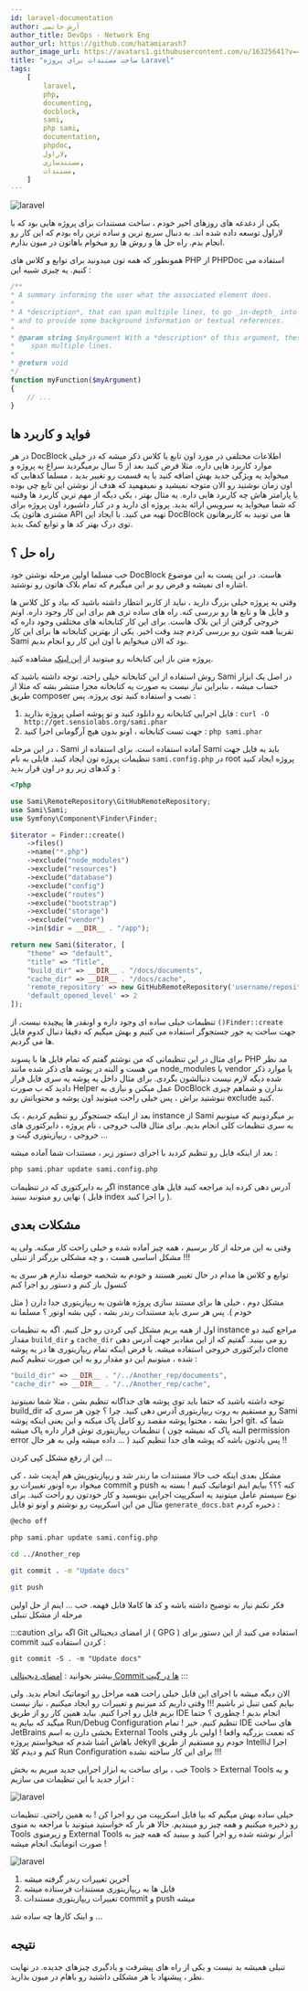 ```yaml
---
id: laravel-documentation
author: آرش حاتمی
author_title: DevOps - Network Eng
author_url: https://github.com/hatamiarash7
author_image_url: https://avatars1.githubusercontent.com/u/16325641?v=4
title: "ساخت مستندات برای پروژه Laravel"
tags:
    [
        laravel,
        php,
        documenting,
        docblock,
        sami,
        php sami,
        documentation,
        phpdoc,
        لاراول,
        مستندسازی,
        مستندات,
    ]
---
```


![laravel](/img/blog/39.png)

یکی از دغدغه های روزهای اخیر خودم ، ساخت مستندات برای پروژه هایی بود که با لاراول توسعه داده شده اند. به دنبال سریع ترین و ساده ترین راه بودم که این کار رو انجام بدم. راه حل ها و روش ها رو میخوام باهاتون در میون بذارم.

<!--truncate-->

همونطور که همه تون میدونید برای توابع و کلاس های PHP از PHPDoc استفاده می کنیم. یه چیزی شبیه این :

```php
/**
* A summary informing the user what the associated element does.
*
* A *description*, that can span multiple lines, to go _in-depth_ into the details of this element
* and to provide some background information or textual references.
*
* @param string $myArgument With a *description* of this argument, these may also
*    span multiple lines.
*
* @return void
*/
function myFunction($myArgument)
{
    // ...
}
```

## فواید و کاربرد ها

در هر DocBlock اطلاعات مختلفی در مورد اون تابع یا کلاس ذکر میشه که در خیلی موارد کاربرد هایی داره. مثلا فرض کنید بعد از 5 سال برمیگردید سراغ یه پروژه و میخواید یه ویژگی جدید بهش اضافه کنید یا یه قسمت رو تغییر بدید ، مسلما کدهایی که اون زمان نوشتید رو الان متوجه نمیشید و نمیفهمید که هدف از نوشتن این تابع چی بوده یا پارامتر هاش چه کاربرد هایی داره. یه مثال بهتر ، یکی دیگه از مهم ترین کاربرد ها وقتیه که شما میخواید یه سرویس ارائه بدید. پروژه ای دارید و در کنار داشبورد اون پروژه برای مشتری هاتون یک API تهیه می کنید. با ایجاد این DocBlock ها می تونید به کاربرهاتون توی درک بهتر کد ها و توابع کمک بدید.

## راه حل ؟

خب مسلما اولین مرحله نوشتن خود DocBlock هاست. در این پست به این موضوع اشاره ای نمیشه و فرض رو بر این میگیرم که تمام بلاک هاتون رو نوشتید.

وقتی یه پروژه خیلی بزرگ دارید ، نباید از کاربر انتظار داشته باشید که بیاد و کل کلاس ها و فایل ها و تابع ها رو بررسی کنه. راه های ساده تری هم برای این کار وجود داره. اونم خروجی گرفتن از این بلاک هاست. برای این کار کتابخانه های مختلفی وجود داره که تقریبا همه شون رو بررسی کردم چند وقت اخیر. یکی از بهترین کتابخانه ها برای این کار Sami بود که الان میخوایم با اون این کار رو انجام بدیم.

پروژه متن باز این کتابخانه رو میتونید از [این لینک](https://github.com/FriendsOfPHP/Sami) مشاهده کنید.

روش استفاده از این کتابخانه خیلی راحته. توجه داشته باشید که Sami در اصل یک ابزار حساب میشه ، بنابراین نیاز نیست به صورت یه کتابخانه مجزا منتشر بشه که مثلا از طریق composer نصب و استفاده کنید توی پروژه. پس :

1. فایل اجرایی کتابخانه رو دانلود کنید و تو پوشه اصلی پروژه بذارید : `curl -O http://get.sensiolabs.org/sami.phar`
2. جهت تست کتابخانه ، اونو بدون هیچ آرگومانی اجرا کنید : `php sami.phar`

در این مرحله ، Sami آماده استفاده است. برای استفاده از Sami باید یه فایل جهت تنظیمات پروژه تون ایجاد کنید. فایلی به نام `sami.config.php` در root پروژه ایجاد کنید و کدهای زیر رو در اون قرار بدید :

```php
<?php

use Sami\RemoteRepository\GitHubRemoteRepository;
use Sami\Sami;
use Symfony\Component\Finder\Finder;

$iterator = Finder::create()
    ->files()
    ->name("*.php")
    ->exclude("node_modules")
    ->exclude("resources")
    ->exclude("database")
    ->exclude("config")
    ->exclude("routes")
    ->exclude("bootstrap")
    ->exclude("storage")
    ->exclude("vendor")
    ->in($dir = __DIR__ . "/app");

return new Sami($iterator, [
    "theme" => "default",
    "title" => "Title",
    "build_dir" => __DIR__ . "/docs/documents",
    "cache_dir" => __DIR__ . "/docs/cache",
    'remote_repository' => new GitHubRemoteRepository('username/repository', dirname($dir)),
    'default_opened_level' => 2
]);
```

تنظیمات خیلی ساده ای وجود داره و اونقدر ها پیچیده نیست. از `()Finder::create` جهت ساخت یه جور جستجوگر استفاده می کنیم و بهش میگیم که دقیقا دنبال کدوم فایل ها می گردیم.

برای مثال در این تنظیماتی که من نوشتم گفتم که تمام فایل ها با پسوند PHP مد نظر من هست و البته در پوشه های ذکر شده مانند node_modules یا vendor یا موارد ذکر شده دیگه لازم نیست دنبالشون بگردی. برای مثال داخل یه پوشه یه سری فایل قرار دادید که ب صورت Helper عمل میکنن و نیازی به DocBlock ندارن و شماهم چیزی ننوشتید براش ، پس خیلی راحت میتونید اون پوشه و محتویاتش رو exclude کنید.

بعد از اینکه جستجوگر رو تنظیم کردیم ، یک instance از Sami بر میگردونیم که میتونیم یه سری تنظیمات کلی انجام بدیم. برای مثال قالب خروجی ، نام پروژه ، دایرکتوری های خروجی ، ریپازیتوری گیت و ...

بعد از اینکه فایل رو تنظیم کردید با اجرای دستور زیر ، مستندات شما آماده میشه :

```bash
php sami.phar update sami.config.php
```

اگر به دایرکتوری که در تنظیمات instance آدرس دهی کرده اید مراجعه کنید فایل های نهایی رو میتونید ببینید ( فایل index را اجرا کنید ).

## مشکلات بعدی

وقتی به این مرحله از کار برسیم ، همه چیز آماده شده و خیلی راحت کار میکنه. ولی یه مشکل اساسی هست ، و چه مشکلی بزرگتر از تنبلی !!!

توابع و کلاس ها مدام در حال تغییر هستند و خودم به شخصه حوصله ندارم هر سری یه کنسول باز کنم و دستور رو اجرا کنم

مشکل دوم ، خیلی ها برای مستند سازی پروژه هاشون یه ریپازیتوری جدا دارن ( مثل خودم ). پس هر سری باید مستندات رندر بشه ، کپی بشه اونور ؟ مسلما نه

اول از همه بریم مشکل کپی کردن رو حل کنیم. اگه به تنظیمات instance مراجع کنید دو مقدار `build_dir` و `cache_dir` رو می بینید. گفتیم که از این مقادیر جهت آدرس دهی دایرکتوری خروجی استفاده میشه. با فرض اینکه تمام ریپازیتوری ها در یه پوشه clone شده ، میتونیم این دو مقدار رو به این صورت تنظیم کنیم :

```php
"build_dir" => __DIR__ . "/../Another_rep/documents",
"cache_dir" => __DIR__ . "/../Another_rep/cache",
```

توجه داشته باشید که حتما باید توی پوشه های جداگانه تنظیم بشن ، مثلا شما نمیتونید build_dir رو مستقیم به روت ریپازیتوری آدرس دهی کنید. چرا ؟ چون هر سری که Sami اجرا بشه ، محتوا پوشه مقصد رو کامل پاک میکنه و این یعنی اینکه پوشه git. شما که تنظیمات ریپازیتوری توش قرار داره پاک میشه ( البته پاک که نمیشه چون permission error داده میشه ولی به هر حال ... ) پس یادتون باشه که پوشه های جدا تنظیم کنید !!

این از رفع مشکل کپی کردن ...

مشکل بعدی اینکه خب حالا مستندات ما رندر شد و ریپازیتوریش هم آپدیت شد ، کی میخواد بره اونور تغییرات رو commit و push کنه ؟؟؟ بیایم اینم اتوماتیک کنیم !
بسته به نوع سیستم عامل میتونید یه اسکریپت اجرایی بنویسید و کار خودتون رو راحت کنید. برای مثال من این اسکریپت رو نوشتم و اونو تو فایل `generate_docs.bat` ذخیره کردم :

```bash
@echo off

php sami.phar update sami.config.php

cd ../Another_rep

git commit . -m "Update docs"

git push
```

فکر نکنم نیاز به توضیح داشته باشه و کد ها کاملا قابل فهمه. خب ... اینم از حل اولین مرحله از مشکل تنبلی

:::caution
اگه برای Git از امضای دیجیتالی ( GPG ) استفاده می کنید از این دستور برای commit کردن استفاده کنید :

`git commit -S . -m "Update docs"`

بیشتر بخوانید : [امضای دیجیتالی Commit ها در گیت](2020-04-28-commit-sign.md)
:::

الان دیگه میشه با اجرای این فایل خیلی راحت همه مراحل رو اتوماتیک انجام بدید. ولی بیایم کمی تنبل تر باشیم !!! وقتی داریم کد میزنیم و تغییرات رو ایجاد میکنیم ، نیاز نیست بریم فایل رو اجرا کنیم. بیاید همین کار رو از طریق IDE انجام بدیم ! چطوری ؟ حتما میگید که بیایم یه Run/Debug Configuration تنظیم کنیم. خیر ! تمام IDE های ساخت JetBrains بخشی دارن به اسم External Tools که نعمت بزرگیه واقعا ! اولین بار وقتی باهاش آشنا شدم که میخواستم پروژه Jekyll خودم رو مستقیم از طریق IntelliJ اجرا کنم و دیدم کلا Run Configuration برای این کار ساخته نشده !!!

خب ، برای ساخت یه ابزار اجرایی جدید میریم به بخش Tools > External Tools و یه ابزار جدید با این تنظیمات می سازیم :

![laravel](/img/blog/40.png)

خیلی ساده بهش میگیم که بیا فایل اسکریپت من رو اجرا کن ! به همین راحتی. تنظیمات رو ذخیره میکنیم و همه چیز رو میبندیم. حالا هر بار که خواستید میتونید با مراجعه به منوی Tools و زیرمنوی External Tools ابزار نوشته شده رو اجرا کنید و ببینید که همه چیز به صورت اتوماتیک انجام میشه !

![laravel](/img/blog/41.png)

1. آخرین تغییرات رندر گرفته میشه
2. فایل ها به ریپازیتوری مستندات فرستاده میشه
3. تغییرات ریپازیتوری مستندات commit و push میشه

و اینک کارها چه ساده شد ...

## نتیجه

تنبلی همیشه بد نیست و یکی از راه های پیشرفت و یادگیری چیزهای جدیده. در نهایت نظر ، پیشنهاد یا هر مشکلی داشتید رو باهام در میون بذارید.
